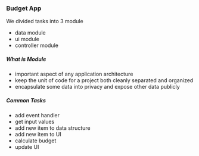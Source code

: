 ### Budget App

We divided tasks into 3 module

- data module
- ui module
- controller module

##### What is Module

- important aspect of any application architecture
- keep the unit of code for a project both cleanly separated and organized
- encapsulate some data into privacy and expose other data publicly

##### Common Tasks

- add event handler
- get input values
- add new item to data structure
- add new item to UI
- calculate budget
- update UI
